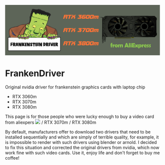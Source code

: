 ![logo](logo/FrankenDriver.png)
# FrankenDriver
Original nvidia driver for frankenstein graphics cards with laptop chip

- RTX 3060m
- RTX 3070m
- RTX 3080m

This page is for those people who were lucky enough to buy a video card from aliexpers <img src="https://img.shields.io/badge/build-passing-%20brightgreen" height="50" /> / RTX 3070m / RTX 3080m

By default, manufacturers offer to download two drivers that need to be installed sequentially and which are simply of terrible quality, for example, it is impossible to render with such drivers using blender or arnold. I decided to fix this situation and corrected the original drivers from nvidia, which now work fine with such video cards. Use it, enjoy life and don't forget to buy me coffee!
